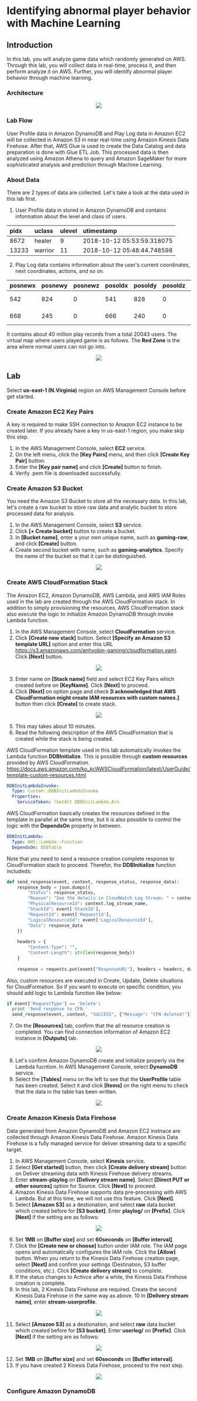 # Identifying abnormal player behavior with Machine Learning

## Introduction
In this lab, you will analyze game data which randomly generated on AWS. Through this lab, you will collect data in real-time, process it, and then perform analyze it on AWS. Further, you will identify abnormal player behavior through machine learning.

### Architecture
<div align="center">
    <img src="https://github.com/aws-samples/aws-ai-ml-workshop-kr/blob/master/contribution/anhyobin/images/architecture.png"</img> 
</div>

### Lab Flow
User Profile data in Amazon DynamoDB and Play Log data in Amazon EC2 will be collected in Amazon S3 in near real-time using Amazon Kinesis Data Firehose. After that, AWS Glue is used to create the Data Catalog and data preparation is done with Glue ETL Job.
This processed data is then analyzed using Amazon Athena to query and Amazon SageMaker for more sophisticated analysis and prediction through Machine Learning.

### About Data
There are 2 types of data are collected. Let's take a look at the data used in this lab first.

1. User Profile data in stored in Amazon DynamoDB and contains information about the level and class of users.

| pidx  | uclass | ulevel | utimestamp |
| :---- | :----- | :----- | :--------- |
| 8672 | healer | 9 | 2018-10-12 05:53:59.318075 |
| 13233 | warrior | 11 | 2018-10-12 05:48:44.748598 |

2. Play Log data contains information about the user's current coordinates, next coordinates, actions, and so on.

| posnewx | posnewy | posnewz | posoldx | posoldy | posoldz | pidx | idx | action | createdate |
| :------ | :------ | :------ | :------ | :------ | :------ | :--- | :-- | :----- | :--------- |
| 542 | 824 | 0 | 541 | 828 | 0 | 8672 | 30725885 | 0 | 2018-10-12 05:53:59.318075 |
| 668 | 245 | 0 | 666 | 240 | 0 | 13233 | 30721726 | 0 | 2018-10-12 05:48:44.748598 |

It contains about 40 million play records from a total 20043 users. The virtual map where users played game is as follows. The **Red Zone** is the area where normal users can not go into.

<div align="center">
    <img src="https://github.com/aws-samples/aws-ai-ml-workshop-kr/blob/master/contribution/anhyobin/images/map.png"</img> 
</div>

## Lab
Select **us-east-1 (N.Virginia)** region on AWS Management Console before get started.

### Create Amazon EC2 Key Pairs
A key is required to make SSH connection to Amazon EC2 instance to be created later. If you already have a key in us-east-1 region, you make skip this step.
1. In the AWS Management Console, select **EC2** service.
2. On the left menu, click the **[Key Pairs]** menu, and then click **[Create Key Pair]** button.
3. Enter the **[Key pair name]** and click **[Create]** button to finish.
4. Verify .pem file is downloaded successfully.

### Create Amazon S3 Bucket
You need the Amazon S3 Bucket to store all the necessary data. In this lab, let's create a raw bucket to store raw data and analytic bucket to store processed data for analysis.
1. In the AWS Management Console, select **S3** service.
2. Click **[+ Create bucket]** button to create a bucket.
3. In **[Bucket name]**, enter a your own unique name, such as **gaming-raw**, and click **[Create]** button.
4. Create second bucket with name, such as **gaming-analytics**. Specify the name of the bucket so that it can be distinguished.

<div align="center">
    <img src="https://github.com/aws-samples/aws-ai-ml-workshop-kr/blob/master/contribution/anhyobin/images/1.png"</img> 
</div>

### Create AWS CloudFormation Stack
The Amazon EC2, Amazon DynamoDB, AWS Lambda, and AWS IAM Roles used in the lab are created through the AWS CloudFormation stack. In addition to simply provisioning the resources, AWS CloudFormation stack also execute the logic to initialize Amazon DynamoDB through invoke Lambda function.
1. In the AWS Management Console, select **CloudFormation** service.
2. Click **[Create new stack]** button. Select **[Specify an Amazon S3 template URL]** option and enter this URL https://s3.amazonaws.com/anhyobin-gaming/cloudformation.yaml. Click **[Next]** button.
<div align="center">
    <img src="https://github.com/aws-samples/aws-ai-ml-workshop-kr/blob/master/contribution/anhyobin/images/2.png"</img> 
</div>

3. Enter name on **[Stack name]** field and select EC2 Key Pairs which created before on **[KeyName]**. Click **[Next]** to proceed.
4. Click **[Next]** on option page and check **[I acknowledged that AWS CloudFormation might create IAM resources with custom names.]** button then click **[Create]** to create stack.


<div align="center">
    <img src="https://github.com/aws-samples/aws-ai-ml-workshop-kr/blob/master/contribution/anhyobin/images/3.png"</img> 
</div>

5. This may takes about 10 minutes.
6. Read the following description of the AWS CloudFormation that is created while the stack is being created.

AWS CloudFormation template used in this lab automatically invokes the Lambda function **DDBInitialize**. This is possible through **custom resources** provided by AWS CloudFormation.
https://docs.aws.amazon.com/ko_kr/AWSCloudFormation/latest/UserGuide/template-custom-resources.html

```yaml
DDBInitLambdaInvoke:
  Type: Custom::DDBInitLambdaInvoke
  Properties:
    ServiceToken: !GetAtt DDBInitLambda.Arn
```

AWS CloudFormation basically creates the resources defined in the template in parallel at the same time, but it is also possible to control the logic with the **DependsOn** property in between.

```yaml
DDBInitLambda:
  Type: AWS::Lambda::Function
  DependsOn: DDBTable
```

Note that you need to send a resource creation complete response to CloudFormation stack to proceed. Therefor, the **DDBInitialize** function includeds:

```python
def send_response(event, context, response_status, response_data):
    response_body = json.dumps({
        "Status": response_status,
        "Reason": "See the details in CloudWatch Log Stream: " + context.log_stream_name,
        "PhysicalResourceId": context.log_stream_name,
        "StackId": event['StackId'],
        "RequestId": event['RequestId'],
        "LogicalResourceId": event['LogicalResourceId'],
        "Data": response_data
    })
    
    headers = {
        "Content-Type": "",
        "Content-Length": str(len(response_body))
    }
    
    response = requests.put(event["ResponseURL"], headers = headers, data = response_body)
```

Also, custom resources are executed in Create, Update, Delete situations for CloudFormation. So if you want to execute on specific condition, you should add logic to Lambda function like below:

```python
if event['RequestType'] == 'Delete':
  print 'Send response to CFN.'
  send_response(event, context, "SUCCESS", {"Message": "CFN deleted!"})
```

7. On the **[Resources]** tab, confirm that the all resource creation is completed. You can find connection information of Amazon EC2 instance in **[Outputs]** tab.

<div align="center">
    <img src="https://github.com/aws-samples/aws-ai-ml-workshop-kr/blob/master/contribution/anhyobin/images/4.png"</img> 
</div>

8. Let's confirm Amazon DynamoDB create and initialize properly via the Lambda fucntion. In AWS Management Console, select **DynamoDB** service.
9. Select the **[Tables]** menu on the left to see that the **UserProfile** table has been created. Select it and click **[Items]** on the right menu to check that the data in the table has been written.

<div align="center">
    <img src="https://github.com/aws-samples/aws-ai-ml-workshop-kr/blob/master/contribution/anhyobin/images/5.png"</img> 
</div>

### Create Amazon Kinesis Data Firehose
Data generated from Amazon DynamoDB and Amazon EC2 instnace are collected through Amazon Kinesis Data Firehose. Amazon Kinesis Data Firehose is a fully managed service for deliver streaming data to a specific target.

1. In AWS Management Console, select **Kinesis** service.
2. Select **[Get started]** button, then click **[Create delivery stream]** button on Deliver streaming data with Kinesis Firehose delivery streams.
3. Enter **stream-playlog** on **[Delivery stream name]**. Select **[Direct PUT or other sources]** option for Source. Click **[Next]** to proceed.
4. Amazon Kinesis Data Firehose supports data pre-processing with AWS Lambda. But at this time, we will not use this feature. Click **[Next]**.
5. Select **[Amazon S3]** as a destionation, and select **raw** data bucket which created before for **[S3 bucket]**. Enter **playlog/** on **[Prefix]**. Click **[Next]** if the setting are as follows:


<div align="center">
    <img src="https://github.com/aws-samples/aws-ai-ml-workshop-kr/blob/master/contribution/anhyobin/images/6.png"</img> 
</div>

6. Set **1MB** on **[Buffer size]** and set **60seconds** on **[Buffer interval]**.
7. Click the **[Create new or choose]** button under IAM role. The IAM page opens and automatically configures the IAM role. Click the **[Allow]** button. When you return to the Kinesis Data Firehose creation page, select **[Next]** and confirm your settings (Destination, S3 buffer conditions, etc.). Click **[Create delivery stream]** to complete.
8. If the status changes to Activce after a while, the Kinesis Data Firehose creation is complete.
9. In this lab, 2 Kinesis Data Firehose are required. Create the second Kinesis Data Firehose in the same way as above.
10 In **[Delivery stream name]**, enter **stream-userprofile**.

<div align="center">
    <img src="https://github.com/aws-samples/aws-ai-ml-workshop-kr/blob/master/contribution/anhyobin/images/7.png"</img> 
</div>

11. Select **[Amazon S3]** as a destionation, and select **raw** data bucket which created before for **[S3 bucket]**. Enter **userlog/** on **[Prefix]**. Click **[Next]** if the setting are as follows:

<div align="center">
    <img src="https://github.com/aws-samples/aws-ai-ml-workshop-kr/blob/master/contribution/anhyobin/images/8.png"</img> 
</div>

12. Set **1MB** on **[Buffer size]** and set **60seconds** on **[Buffer interval]**.
13. If you have created 2 Kinesis Data Firehose, proceed to the next step.

<div align="center">
    <img src="https://github.com/aws-samples/aws-ai-ml-workshop-kr/blob/master/contribution/anhyobin/images/9.png"</img> 
</div>

### Configure Amazon DynamoDB
